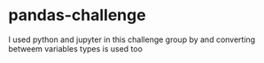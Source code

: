 # pandas-challenge
I used python and jupyter in this challenge
group by and converting betweem variables types is used too
